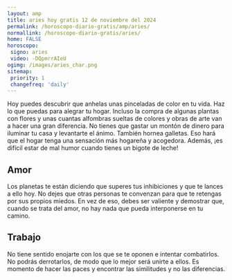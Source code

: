 ```yaml
---
layout: amp
title: aries hoy gratis 12 de noviembre del 2024 
permalink: /horoscopo-diario-gratis/amp/aries/
normallink: /horoscopo-diario-gratis/aries/
home: FALSE
horoscopo:
 signo: aries
 video: -DQpmrrAIeU
ogimg: /images/aries_char.png
sitemap:
 priority: 1
 changefreq: 'daily'
---
```



Hoy puedes descubrir que anhelas unas pinceladas de color en tu vida. Haz lo que puedas para alegrar tu hogar. Incluso la compra de algunas plantas con flores y unas cuantas alfombras sueltas de colores y obras de arte van a hacer una gran diferencia. No tienes que gastar un montón de dinero para iluminar tu casa y levantarte el ánimo. También hornea galletas. Eso hará que el hogar tenga una sensación más hogareña y acogedora. Además, ¡es difícil estar de mal humor cuando tienes un bigote de leche!

## Amor

Los planetas te están diciendo que superes tus inhibiciones y que te lances a ello hoy. No dejes que otras personas te convenzan para que te retengas por sus propios miedos. En vez de eso, debes ser valiente y demostrar que, cuando se trata del amor, no hay nada que pueda interponerse en tu camino.

## Trabajo

No tiene sentido enojarte con los que se te oponen e intentar combatirlos. No podrás derrotarlos, de modo que lo mejor será unirte a ellos. Es momento de hacer las paces y encontrar las similitudes y no las diferencias.